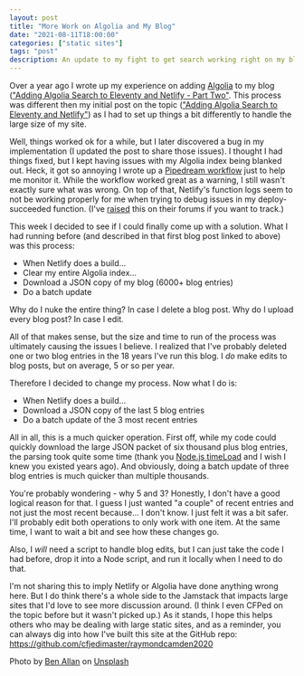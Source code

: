 ```yaml
---
layout: post
title: "More Work on Algolia and My Blog"
date: "2021-08-11T18:00:00"
categories: ["static sites"]
tags: "post"
description: An update to my fight to get search working right on my blog
---
```


Over a year ago I wrote up my experience on adding [Algolia](https://www.algolia.com) to my blog (["Adding Algolia Search to Eleventy and Netlify - Part Two"](https://www.raymondcamden.com/2020/07/01/adding-algolia-search-to-eleventy-and-netlify-part-two). This process was different then my initial post on the topic (["Adding Algolia Search to Eleventy and Netlify"](https://www.raymondcamden.com/2020/06/24/adding-algolia-search-to-eleventy-and-netlify)) as I had to set up things a bit differently to handle the large size of my site. 

Well, things worked ok for a while, but I later discovered a bug in my implementation (I updated the post to share those issues). I thought I had things fixed, but I kept having issues with my Algolia index being blanked out. Heck, it got so annoying I wrote up a [Pipedream workflow](https://www.raymondcamden.com/2021/06/16/quick-tip-using-pipedream-to-monitor-my-algolia-index) just to help me monitor it. While the workflow worked great as a warning, I still wasn't exactly sure what was wrong. On top of that, Netlify's function logs seem to not be working properly for me when trying to debug issues in my deploy-succeeded function. (I've [raised](https://answers.netlify.com/t/now-available-function-logs-text-filter-time-selection/36774/2?u=cfjedimaster) this on their forums if you want to track.) 

This week I decided to see if I could finally come up with a solution. What I had running before (and described in that first blog post linked to above) was this process:

* When Netlify does a build...
* Clear my entire Algolia index...
* Download a JSON copy of my blog (6000+ blog entries)
* Do a batch update

Why do I nuke the entire thing? In case I delete a blog post. Why do I upload every blog post? In case I edit.

All of that makes sense, but the size and time to run of the process was ultimately causing the issues I believe. I realized that I've probably deleted one or two blog entries in the 18 years I've run this blog. I *do* make edits to blog posts, but on average, 5 or so per year. 

Therefore I decided to change my process. Now what I do is:

* When Netlify does a build...
* Download a JSON copy of the last 5 blog entries
* Do a batch update of the 3 most recent entries

All in all, this is a much quicker operation. First off, while my code could quickly download the large JSON packet of six thousand plus blog entries, the parsing took quite some time (thank you [Node.js timeLoad](https://nodejs.org/api/console.html#console_console_timelog_label_data) and I wish I knew you existed years ago). And obviously, doing a batch update of three blog entries is much quicker than multiple thousands. 

You're probably wondering - why 5 and 3? Honestly, I don't have a good logical reason for that. I guess I just wanted "a couple" of recent entries and not just the most recent because... I don't know. I just felt it was a bit safer. I'll probably edit both operations to only work with one item. At the same time, I want to wait a bit and see how these changes go.

Also, I *will* need a script to handle blog edits, but I can just take the code I had before, drop it into a Node script, and run it locally when I need to do that.

I'm not sharing this to imply Netlify or Algolia have done anything wrong here. But I do think there's a whole side to the Jamstack that impacts large sites that I'd love to see more discussion around. (I think I even CFPed on the topic before but it wasn't picked up.) As it stands, I hope this helps others who may be dealing with large static sites, and as a reminder, you can always dig into how I've built this site at the GitHub repo: <https://github.com/cfjedimaster/raymondcamden2020>

Photo by <a href="https://unsplash.com/@ballonandon?utm_source=unsplash&utm_medium=referral&utm_content=creditCopyText">Ben Allan</a> on <a href="https://unsplash.com/s/photos/construction?utm_source=unsplash&utm_medium=referral&utm_content=creditCopyText">Unsplash</a>
  

